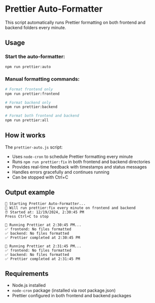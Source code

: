 # Prettier Auto-Formatter

This script automatically runs Prettier formatting on both frontend and backend folders every minute.

## Usage

### Start the auto-formatter:
```bash
npm run prettier:auto
```

### Manual formatting commands:
```bash
# Format frontend only
npm run prettier:frontend

# Format backend only  
npm run prettier:backend

# Format both frontend and backend
npm run prettier:all
```

## How it works

The `prettier-auto.js` script:
- Uses `node-cron` to schedule Prettier formatting every minute
- Runs `npm run prettier:fix` in both frontend and backend directories
- Provides real-time feedback with timestamps and status messages
- Handles errors gracefully and continues running
- Can be stopped with Ctrl+C

## Output example

```
🚀 Starting Prettier Auto-Formatter...
📝 Will run prettier:fix every minute on frontend and backend
⏰ Started at: 12/19/2024, 2:30:45 PM
Press Ctrl+C to stop

🔄 Running Prettier at 2:30:45 PM...
✅ frontend: No files formatted
✅ backend: No files formatted
✅ Prettier completed at 2:30:45 PM

🔄 Running Prettier at 2:31:45 PM...
✅ frontend: No files formatted
✅ backend: No files formatted
✅ Prettier completed at 2:31:45 PM
```

## Requirements

- Node.js installed
- `node-cron` package (installed via root package.json)
- Prettier configured in both frontend and backend packages 